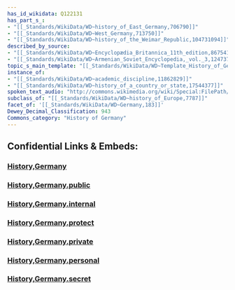 ```yaml
---
has_id_wikidata: Q122131
has_part_s_:
- "[[_Standards/WikiData/WD~history_of_East_Germany,706790]]"
- "[[_Standards/WikiData/WD~West_Germany,713750]]"
- "[[_Standards/WikiData/WD~history_of_the_Weimar_Republic,104731094]]"
described_by_source:
- "[[_Standards/WikiData/WD~Encyclopædia_Britannica_11th_edition,867541]]"
- "[[_Standards/WikiData/WD~Armenian_Soviet_Encyclopedia,_vol._3,124737616]]"
topic_s_main_template: "[[_Standards/WikiData/WD~Template_History_of_Germany,6583378]]"
instance_of:
- "[[_Standards/WikiData/WD~academic_discipline,11862829]]"
- "[[_Standards/WikiData/WD~history_of_a_country_or_state,17544377]]"
spoken_text_audio: "http://commons.wikimedia.org/wiki/Special:FilePath/Wikipedia%20-%20History%20of%20Germany%20%28spoken%20by%20AI%20voice%29.mp3"
subclass_of: "[[_Standards/WikiData/WD~history_of_Europe,7787]]"
facet_of: '[[_Standards/WikiData/WD~Germany,183]]'
Dewey_Decimal_Classification: 943
Commons_category: "History of Germany"
---
```



## Confidential Links & Embeds: 

### [History,Germany](/_Standards/Earth/Continent/Europe/Europe~Central/Germany/History,Germany.md) 

### [History,Germany.public](/_public/Earth/Continent/Europe/Europe~Central/Germany/History,Germany.public.md) 

### [History,Germany.internal](/_internal/Earth/Continent/Europe/Europe~Central/Germany/History,Germany.internal.md) 

### [History,Germany.protect](/_protect/Earth/Continent/Europe/Europe~Central/Germany/History,Germany.protect.md) 

### [History,Germany.private](/_private/Earth/Continent/Europe/Europe~Central/Germany/History,Germany.private.md) 

### [History,Germany.personal](/_personal/Earth/Continent/Europe/Europe~Central/Germany/History,Germany.personal.md) 

### [History,Germany.secret](/_secret/Earth/Continent/Europe/Europe~Central/Germany/History,Germany.secret.md)

